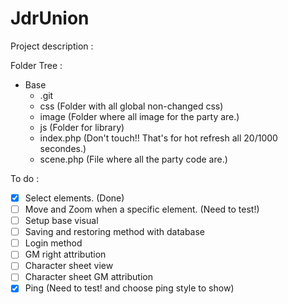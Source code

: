 # JdrUnion

Project description :


Folder Tree :
- Base
  - .git
  - css (Folder with all global non-changed css)
  - image (Folder where all image for the party are.)
  - js (Folder for library)
  - index.php (Don't touch!! That's for hot refresh all 20/1000 secondes.)
  - scene.php (File where all the party code are.)


To do :
- [x] Select elements. (Done)
- [ ] Move and Zoom when a specific element. (Need to test!)
- [ ] Setup base visual
- [ ] Saving and restoring method with database
- [ ] Login method
- [ ] GM right attribution
- [ ] Character sheet view
- [ ] Character sheet GM attribution
- [x] Ping (Need to test! and choose ping style to show)